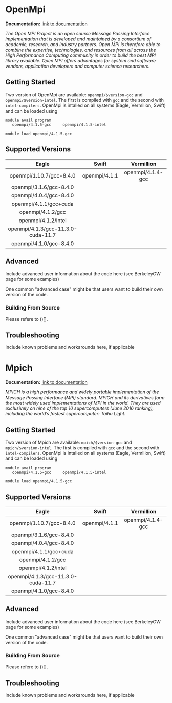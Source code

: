 # OpenMpi
**Documentation:** [ link to documentation](https://www.open-mpi.org)

*The Open MPI Project is an open source Message Passing Interface implementation that is developed and maintained by a consortium of academic, research, and industry partners. Open MPI is therefore able to combine the expertise, technologies, and resources from all across the High Performance Computing community in order to build the best MPI library available. Open MPI offers advantages for system and software vendors, application developers and computer science researchers.*

## Getting Started

Two version of OpenMpi are available: `openmpi/$version-gcc` and `openmpi/$version-intel`.
The first is compiled with `gcc` and the second with `intel-compilers`.
OpenMpi is intalled on all systems (Eagle, Vermilion, Swift) and can be loaded using 

```
module avail program
   openmpi/4.1.5-gcc     openmpi/4.1.5-intel 
```

```
module load openmpi/4.1.5-gcc
```

## Supported Versions

| Eagle                                | Swift          | Vermillion |
|:------------------------------------:|:--------------:|:----------------:|
openmpi/1.10.7/gcc-8.4.0               |  openmpi/4.1.1 |openmpi/4.1.4-gcc |   
openmpi/3.1.6/gcc-8.4.0                |                |                  |
openmpi/4.0.4/gcc-8.4.0                |                |                  |
openmpi/4.1.1/gcc+cuda                 |||
openmpi/4.1.2/gcc                      |||
openmpi/4.1.2/intel                    |||
openmpi/4.1.3/gcc-11.3.0-cuda-11.7     |||
openmpi/4.1.0/gcc-8.4.0                |||

    

## Advanced

Include advanced user information about the code here (see BerkeleyGW page for some examples)

One common "advanced case" might be that users want to build their own version of the code.

### Building From Source

Please refere to ()[].

## Troubleshooting

Include known problems and workarounds here, if applicable



# Mpich
**Documentation:** [ link to documentation](https://www.mpich.org)

*MPICH is a high performance and widely portable implementation of the Message Passing Interface (MPI) standard. 
MPICH and its derivatives form the most widely used implementations of MPI in the world. They are used exclusively on nine of the top 10 supercomputers (June 2016 ranking), including the world’s fastest supercomputer: Taihu Light.*

## Getting Started

Two version of Mpich are available: `mpich/$version-gcc` and `mpich/$version-intel`.
The first is compiled with `gcc` and the second with `intel-compilers`.
OpenMpi is intalled on all systems (Eagle, Vermilion, Swift) and can be loaded using 

```
module avail program
   openmpi/4.1.5-gcc     openmpi/4.1.5-intel 
```

```
module load openmpi/4.1.5-gcc
```

## Supported Versions

| Eagle                                | Swift          | Vermillion |
|:------------------------------------:|:--------------:|:----------------:|
openmpi/1.10.7/gcc-8.4.0               |  openmpi/4.1.1 |openmpi/4.1.4-gcc |   
openmpi/3.1.6/gcc-8.4.0                |                |                  |
openmpi/4.0.4/gcc-8.4.0                |                |                  |
openmpi/4.1.1/gcc+cuda                 |||
openmpi/4.1.2/gcc                      |||
openmpi/4.1.2/intel                    |||
openmpi/4.1.3/gcc-11.3.0-cuda-11.7     |||
openmpi/4.1.0/gcc-8.4.0                |||

    

## Advanced

Include advanced user information about the code here (see BerkeleyGW page for some examples)

One common "advanced case" might be that users want to build their own version of the code.

### Building From Source

Please refere to ()[].

## Troubleshooting

Include known problems and workarounds here, if applicable



